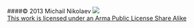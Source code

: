 ####© 2013 Michail Nikolaev
<a rel="license" href="https://www.bistudio.com/community/licenses/arma-public-license-share-alike" target="_blank" >
   <img src="https://www.bistudio.com/assets/img/licenses/APL-SA.png" >
   <br>
   This work is licensed under an Arma Public License Share Alike
</a>
